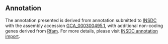 

Annotation
----------

The annotation presented is derived from annotation submitted to
[INSDC](http://www.insdc.org) with the assembly accession
[GCA\_000300495.1](http://www.ebi.ac.uk/ena/data/view/GCA_000300495.1),
with additional non-coding genes derived from
[Rfam](http://rfam.xfam.org/). For more details, please visit [INSDC
annotation
import](http://ensemblgenomes.org/info/data/insdc_annotation).
